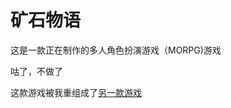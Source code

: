 ﻿# 矿石物语

这是一款正在制作的多人角色扮演游戏（MORPG)游戏

咕了，不做了

这款游戏被我重组成了[另一款游戏](https://github.com/RShock/ikun_evolution)
